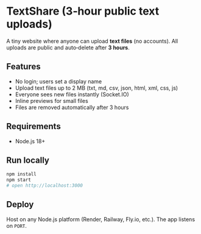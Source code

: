 # TextShare (3‑hour public text uploads)

A tiny website where anyone can upload **text files** (no accounts). All uploads are public and auto‑delete after **3 hours**.

## Features
- No login; users set a display name
- Upload text files up to 2 MB (txt, md, csv, json, html, xml, css, js)
- Everyone sees new files instantly (Socket.IO)
- Inline previews for small files
- Files are removed automatically after 3 hours

## Requirements
- Node.js 18+

## Run locally
```bash
npm install
npm start
# open http://localhost:3000
```

## Deploy
Host on any Node.js platform (Render, Railway, Fly.io, etc.). The app listens on `PORT`.
